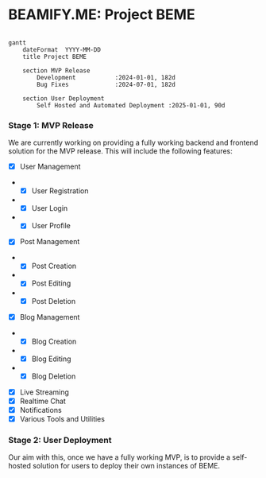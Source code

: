 # BEAMIFY.ME: Project BEME
######

```mermaid
gantt
    dateFormat  YYYY-MM-DD
    title Project BEME

    section MVP Release
        Development           :2024-01-01, 182d
        Bug Fixes             :2024-07-01, 182d

    section User Deployment
        Self Hosted and Automated Deployment :2025-01-01, 90d
```

### Stage 1: MVP Release
We are currently working on providing a fully working backend and frontend solution for the MVP release. This will include the following features:
- [x] User Management
- - [x] User Registration
- - [x] User Login
- - [x] User Profile
- [x] Post Management
- - [x] Post Creation
- - [x] Post Editing
- - [x] Post Deletion
- [x] Blog Management
- - [x] Blog Creation
- - [x] Blog Editing
- - [x] Blog Deletion
- [x] Live Streaming
- [x] Realtime Chat
- [x] Notifications
- [x] Various Tools and Utilities

### Stage 2: User Deployment
Our aim with this, once we have a fully working MVP, is to provide a self-hosted solution for users to deploy their own instances of BEME.
